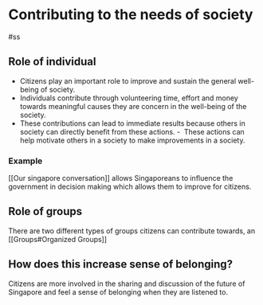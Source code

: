 # Contributing to the needs of society
#ss 
## Role of individual
- Citizens play an important role to improve and sustain the general well-being of society. 
- Individuals contribute through volunteering time, effort and money towards meaningful causes they are concern in the well-being of the society.
- These contributions can lead to immediate results because others in society can directly benefit from these actions.
-  These actions can help motivate others in a society to make improvements in a society.

### Example
[[Our singapore conversation]] allows Singaporeans to influence the government in decision making which allows them to improve for citizens.

## Role of groups
There are two different types of groups citizens can contribute towards, an [[Groups#Organized Groups]]

## How does this increase sense of belonging?
Citizens are more involved in the sharing and discussion of the future of Singapore and feel a sense of belonging when they are listened to.